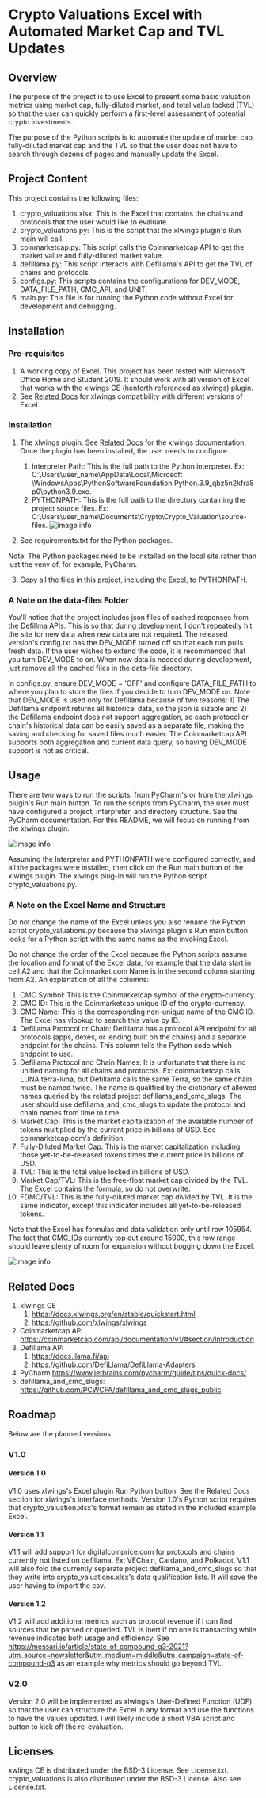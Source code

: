 # Crypto Valuations Excel with Automated Market Cap and TVL Updates
## Overview
The purpose of the project is to use Excel to present some basic valuation metrics using market cap, fully-diluted 
market, and total value locked (TVL) so that the user can quickly perform a first-level assessment of potential crypto 
investments.

The purpose of the Python scripts is to automate the update of market cap, fully-diluted market cap and the TVL so that
the user does not have to search through dozens of pages and manually update the Excel.

## Project Content
This project contains the following files:
1) crypto_valuations.xlsx: This is the Excel that contains the chains and protocols that the user would like to 
evaluate.
2) crypto_valuations.py: This is the script that the xlwings plugin's Run main will call. 
3) coinmarketcap.py: This script calls the Coinmarketcap API to get the market value and fully-diluted market value.  
4) defillama.py: This script interacts with Defillama's API to get the TVL of chains and protocols.
5) configs.py: This scripts contains the configurations for DEV_MODE, DATA_FILE_PATH, CMC_API, and UNIT.
6) main.py: This file is for running the Python code without Excel for development and debugging.

## Installation
### Pre-requisites
1) A working copy of Excel. This project has been tested with Microsoft Office Home and Student 2019.
It should work with all version of Excel that works with the xlwings CE (henforth referenced as xlwings) plugin. 
2) See [Related Docs](#relateddocs) for xlwings compatibility with different versions of Excel.

### Installation
1) The xlwings plugin. See [Related Docs](#relateddocs) for the xlwings documentation. Once the plugin has been 
installed, the user needs to configure
   1) Interpreter Path: This is the full path to the Python interpreter. Ex: C:\Users\user_name\AppData\Local\Microsoft
\WindowsApps\PythonSoftwareFoundation.Python.3.9_qbz5n2kfra8p0\python3.9.exe.
   2) PYTHONPATH: This is the full path to the directory containing the project source files. 
Ex: C:\Users\user_name\Documents\Crypto\Crypto_Valuation\source-files.
   ![image info](readme-files/xlwings_plugin_configuration.png)

2) See requirements.txt for the Python packages. 

Note: The Python packages need to be installed on the local site rather than just the venv of, for example, PyCharm. 

3) Copy all the files in this project, including the Excel, to PYTHONPATH.

### A Note on the data-files Folder
You'll notice that the project includes json files of cached responses from the Defillma APIs.
This is so that during development, I don't repeatedly hit the site for new data when new data are not required. 
The released version's config.txt has the DEV_MODE turned off so that each run pulls fresh data. If the user wishes 
to extend the code, it is recommended that you turn DEV_MODE to on. When new data is needed during 
development, just remove all the cached files in the data-file directory.

In configs.py, ensure DEV_MODE = 'OFF' and configure DATA_FILE_PATH to where you plan to store the files if you 
decide to turn DEV_MODE on. Note that DEV_MODE is used only for Defillama because of two reasons: 1) The 
Defillama endpoint returns all historical data, so the json is sizable and 2) the Defillama endpoint does not support
aggregation, so each protocol or chain's historical data can be easily saved as a separate file, making the saving
and checking for saved files much easier. The Coinmarketcap API supports both aggregation and current data query, so 
having DEV_MODE support is not as critical. 

## Usage
There are two ways to run the scripts, from PyCharm's or from the xlwings plugin's Run main button. 
To run the scripts from PyCharm, the user must have configured a project, interpreter, and directory structure. See 
the PyCharm documentation. For this README, we will focus on running from the xlwings plugin. 

![image info](readme-files/excel_explanation.png)

Assuming the Interpreter and PYTHONPATH were configured correctly, and all the packages were installed, then 
click on the Run main button of the xlwings plugin. The xlwings plug-in will run the Python script crypto_valuations.py.

### A Note on the Excel Name and Structure 
Do not change the name of the Excel unless you also rename the Python script crypto_valuations.py because the xlwings 
plugin's Run main button looks for a Python script with the same name as the invoking Excel. 

Do not change the order of the Excel because the Python scripts assume the location and format of the Excel data, for 
example that the data start in cell A2 and that the Coinmarket.com Name is in the second column starting from A2. An 
explanation of all the columns: 
1) CMC Symbol: This is the Coinmarketcap symbol of the crypto-currency.
2) CMC ID: This is the Coinmarketcap unique ID of the crypto-currency. 
3) CMC Name: This is the corresponding non-unique name of the CMC ID. The Excel has vlookup to search this value by ID. 
4) Defillama Protocol or Chain: Defillama has a protocol API endpoint for all protocols (apps, dexes, or lending built 
on the chains) and a separate endpoint for the chains. This column tells the Python code which endpoint to use. 
5) Defillama Protocol and Chain Names: It is unfortunate that there is no unified naming for all chains and protocols. 
Ex: coinmarketcap calls LUNA terra-luna, but Defillama calls the same Terra, so the same chain must be named twice. 
The name is qualified by the dictionary of allowed names queried by the related project defillama_and_cmc_slugs. 
The user should use defillama_and_cmc_slugs to update the protocol and chain names from time to time.
6) Market Cap: This is the market capitalization of the available number of tokens multiplied by the current price in 
billions of USD. See coinmarketcap.com's definition.
7) Fully-Diluted Market Cap: This is the market capitalization including those yet-to-be-released tokens times the 
current price in billions of USD. 
8) TVL: This is the total value locked in billions of USD.
9) Market Cap/TVL: This is the free-float market cap divided by the TVL. The Excel contains the formula, so do not
overwrite. 
10) FDMC/TVL: This is the fully-diluted market cap divided by TVL. It is the same indicator, except this indicator 
includes all yet-to-be-released tokens.

Note that the Excel has formulas and data validation only until row 105954. The fact that CMC_IDs currently top out 
around 15000, this row range should leave plenty of room for expansion without bogging down the Excel.

![image info](readme-files/Extent_of_the_Formulas_and_Locking.png)

<a name="relateddocs"></a>
## Related Docs
1) xlwings CE
   1) https://docs.xlwings.org/en/stable/quickstart.html
   2) https://github.com/xlwings/xlwings
2) Coinmarketcap API https://coinmarketcap.com/api/documentation/v1/#section/Introduction
3) Defillama API
   1) https://docs.llama.fi/api
   2) https://github.com/DefiLlama/DefiLlama-Adapters
4) PyCharm https://www.jetbrains.com/pycharm/guide/tips/quick-docs/
5) defillama_and_cmc_slugs: https://github.com/PCWCFA/defillama_and_cmc_slugs_public

## Roadmap 
Below are the planned versions. 

### V1.0 
#### Version 1.0 
V1.0 uses xlwings's Excel plugin Run Python button. See the Related Docs section for xlwings's interface methods. 
Version 1.0's Python script requires that crypto_valuation.xlsx's format remain as stated in the included example Excel.

#### Version 1.1 
V1.1 will add support for digitalcoinprice.com for protocols and chains currently not listed on defillama. 
Ex: VEChain, Cardano, and Polkadot. V1.1 will also fold the currently separate project defillama_and_cmc_slugs so that 
they write into crypto_valuations.xlsx's data qualification lists. It will save the user having to import the csv.

#### Version 1.2
V1.2 will add additional metrics such as protocol revenue if I can find sources that be parsed or queried. 
TVL is inert if no one is transacting while revenue indicates both usage and efficiency. See 
https://messari.io/article/state-of-compound-q3-2021?utm_source=newsletter&utm_medium=middle&utm_campaign=state-of-compound-q3 
as an example why metrics should go beyond TVL. 

### V2.0
Version 2.0 will be implemented as xlwings's User-Defined Function (UDF) so that the user can structure the Excel 
in any format and use the functions to have the values updated. I will likely include a short VBA script and button to 
kick off the re-evaluation.

## Licenses
xwlings CE is distributed under the BSD-3 License. See License.txt.
crypto_valuations is also distributed under the BSD-3 License. Also see License.txt.
